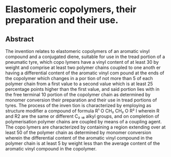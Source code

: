 # Elastomeric copolymers, their preparation and their use.

## Abstract
The invention relates to elastomeric copolymers of an aromatic vinyl compound and a conjugated diene, suitable for use in the tread portion of a pneumatic tyre, which copo lymers have a vinyl content of at least 30 by weight and comprise at least two polymer chains coupled to one anoth er having a differential content of the aromatic vinyl com pound at the ends of the copolymer which changes in a por tion of not more than 5 of each polymer chain from a first value to a second value which is at least 25 percentage points higher than the first value, and said portion lies with in the free terminal 10 portion of the copolymer chain as determined by monomer conversion their preparation and their use in tread portions of tyres. The process of the inven tion is characterized by employing as structure modifier a compound of formula R¹ O CH₂ CH₂ O R² I wherein R and R2 are the same or different C₂ ₁₈ alkyl groups, and on completion of polymerisation polymer chains are coupled by means of a coupling agent. The copo lymers are characterized by containing a region extending over at least 50 of the polymer chain as determined by monomer conversion wherein the differential content of the aromatic vinyl compound in the polymer chain is at least 5 by weight less than the average content of the aromatic vinyl compound in the copolymer.